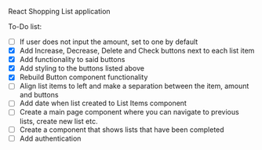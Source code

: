 React Shopping List application

To-Do list:
- [ ] If user does not input the amount, set to one by default
- [x] Add Increase, Decrease, Delete and Check buttons next to each list item
- [x] Add functionality to said buttons
- [x] Add styling to the buttons listed above
- [x] Rebuild Button component functionality
- [ ] Align list items to left and make a separation between the item, amount and buttons
- [ ] Add date when list created to List Items component
- [ ] Create a main page component where you can navigate to previous lists, create new list etc.
- [ ] Create a component that shows lists that have been completed
- [ ] Add authentication